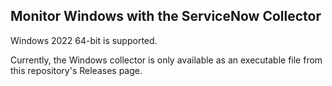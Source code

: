 ## Monitor Windows with the ServiceNow Collector

Windows 2022 64-bit is supported.

Currently, the Windows collector is only available as an executable file from this repository's Releases page.
